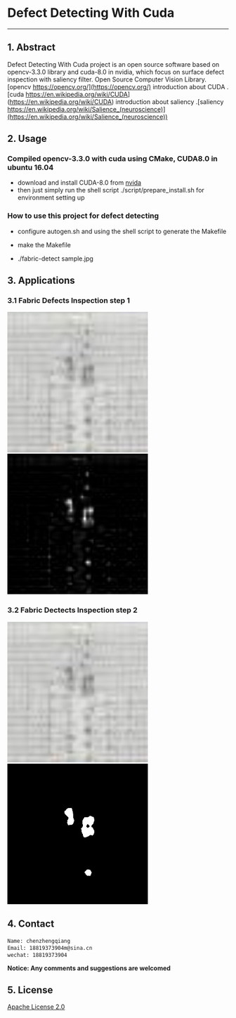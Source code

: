 # Defect Detecting With Cuda
---

## 1. Abstract

Defect Detecting With Cuda project is an open source software based on opencv-3.3.0 library and cuda-8.0 in nvidia, 
which focus on surface defect inspection with saliency filter.
Open Source Computer Vision Library.[opencv https://opencv.org/](https://opencv.org/)
introduction about CUDA .[cuda https://en.wikipedia.org/wiki/CUDA] (https://en.wikipedia.org/wiki/CUDA)
introduction about saliency .[saliency https://en.wikipedia.org/wiki/Salience_(neuroscience)](https://en.wikipedia.org/wiki/Salience_(neuroscience))<br />  

## 2. Usage
### Compiled opencv-3.3.0 with cuda using CMake, CUDA8.0 in ubuntu 16.04
- download and install CUDA-8.0 from [nvida](https://developer.nvidia.com/cuda-80-download-archive)
- then just simply run the shell script ./script/prepare_install.sh for environment setting up 

### How to use this project for defect detecting

- configure autogen.sh and using the shell script to generate the Makefile

- make the Makefile

- ./fabric-detect sample.jpg

## 3. Applications

### 3.1 Fabric Defects Inspection step 1
<p align="left">
  <img width="320" height="320" src="./docs/imgs/sample.jpg">
  <img width="320" height="320" src="./docs/imgs/saliency.jpg">
</p>

### 3.2 Fabric Dectects Inspection step 2
<p align="left">
  <img width="320" height="320" src="./docs/imgs/sample.jpg">
  <img width="320" height="320" src="./docs/imgs/final.jpg">
</p>

## 4. Contact
    Name: chenzhengqiang
    Email: 18819373904m@sina.cn
    wechat: 18819373904

**Notice:  Any comments and suggestions are welcomed**

## 5. License
[Apache License 2.0](./LICENSE)
